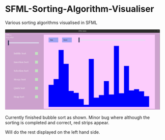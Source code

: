 # SFML-Sorting-Algorithm-Visualiser
Various sorting algorithms visualised in SFML

![](https://github.com/ewerae/SFML-Sorting-Algorithm-Visualiser/blob/main/sorting.gif)


Currently finished bubble sort as shown. Minor bug where although the sorting is completed and correct, red strips appear.

Will do the rest displayed on the left hand side.
